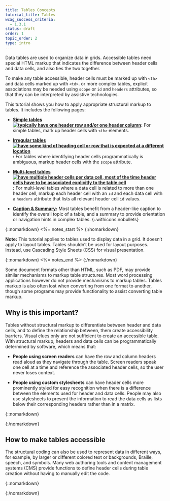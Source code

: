 ```yaml
---
title: Tables Concepts
tutorial_title: Tables
wcag_success_criteria: 
  - 1.3.1
status: draft
order: 1
topic_order: 2
type: intro
---
```


Data tables are used to organize data in grids.  Accessible tables need special HTML markup that indicates the difference between header cells and data cells, and also ties the two together. 

To make any table accessible, header cells must be marked up with `<th>` and data cells marked up with `<td>`. or more complex tables, explicit associations may be needed using `scope` or `id` and `headers` attributes, so that they can be interpreted by assistive technologies.

This tutorial shows you how to apply appropriate structural markup to tables.  It includes the following pages:

-   **[Simple tables![ typically have one header row and/or one header column](img-simple.png)](simple.html):** For simple tables, mark up header cells with `<th>` elements.

-   **[Irregular tables![ have some kind of heading cell or row that is expected at a different location](img-irreg.png)](irregular.html):**  For tables where identifying header cells programmatically is ambiguous, markup header cells with the `scope` attribute.

-   **[Multi-level tables![ have multiple header cells per data cell, most of the time header cells have to be associated explicitly to the table cell](img-multi.png)](multi-level.html):**  For multi-level tables where a data cell is related to more than one header cell, markup each header cell with an `id` and each data cell with a `headers` attribute that lists all relevant header cell `id` values.

-   **[Caption & Summary](caption-summary.html):** Most tables benefit from a header-like caption to identify the overall topic of a table, and a summary to provide orientation or navigation hints in complex tables.
{:.withicons.nobullets}


{::nomarkdown}
<%= notes_start %>
{:/nomarkdown}

**Note:** This tutorial applies to tables used to display data in a grid. It doesn’t apply to layout tables. Tables shouldn’t be used for layout purposes. Instead, use Cascading Style Sheets (CSS) for visual presentation.

{::nomarkdown}
<%= notes_end %>
{:/nomarkdown}

Some document formats other than HTML, such as PDF, may provide similar mechanisms to markup table structures. Most word processing applications however do not provide mechanisms to markup tables. Tables markup is also often lost when converting from one format to another, though some programs may provide functionality to assist converting table markup.

## Why is this important?

Tables without structural markup to differentiate between header and data cells, and to define the relationship between, them create accessibility barriers. Visual clues only are not sufficient to create an accessible table. With structural markup, headers and data cells can be programmatically determined by software, which means that:

-   **People using screen readers** can have the row and column headers read aloud as they navigate through the table. Screen readers speak one cell at a time and reference the associated header cells, so the user never loses context.

-   **People using custom stylesheets** can have header cells more prominently styled for easy recognition when there is a difference between the  elements used for header and data cells. People may also use stylesheets to present the information to read the data cells as lists below their corresponding headers rather than in a matrix.

{::nomarkdown}<div class="todo">{:/nomarkdown}

## How to make tables accessible 

The structural coding can also be used to represent data in different ways, for example, by larger or different colored text or backgrounds, Braille, speech, and symbols. Many web authoring tools and content management systems (CMS) provide functions to define header cells during table creation without having to manually edit the code.

{::nomarkdown}</div>{:/nomarkdown}
